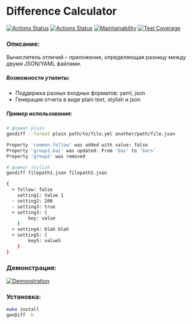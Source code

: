 # Difference Calculator
[![Actions Status](https://github.com/natalia-nuikina/frontend-project-46/actions/workflows/hexlet-check.yml/badge.svg)](https://github.com/natalia-nuikina/frontend-project-46/actions)
[![Actions Status](https://github.com/natalia-nuikina/frontend-project-46/actions/workflows/testAndLinter.yml/badge.svg)](https://github.com/natalia-nuikina/frontend-project-46/actions)
[![Maintainability](https://api.codeclimate.com/v1/badges/c81eb14305b98f519de9/maintainability)](https://codeclimate.com/github/natalia-nuikina/frontend-project-46/maintainability)
[![Test Coverage](https://api.codeclimate.com/v1/badges/c81eb14305b98f519de9/test_coverage)](https://codeclimate.com/github/natalia-nuikina/frontend-project-46/test_coverage)

### Описание:
Вычислитель отличий – приложение, определяющая разницу между двумя JSON/YAML файлами.
##### Возможности утилиты:
- Поддержка разных входных форматов: yaml, json
- Генерация отчета в виде plain text, stylish и json

##### Пример использования:
```bash
# формат plain
gendiff --format plain path/to/file.yml another/path/file.json

Property 'common.follow' was added with value: false
Property 'group1.baz' was updated. From 'bas' to 'bars'
Property 'group2' was removed

# формат stylish
gendiff filepath1.json filepath2.json

{
  + follow: false
    setting1: Value 1
  - setting2: 200
  - setting3: true
  + setting3: {
        key: value
    }
  + setting4: blah blah
  + setting5: {
        key5: value5
    }
}
```

### Демонстрация:
[![Demonstration](https://asciinema.org/a/uBgzTwojOu3lQCKTKcHD2o6HD.svg)](https://asciinema.org/a/uBgzTwojOu3lQCKTKcHD2o6HD)

### Установка:

```bash
make install
genDiff -h
```
